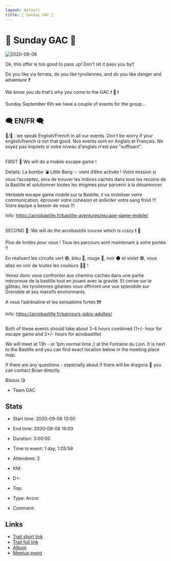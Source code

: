 ```yaml
---
layout: default
title: 🌟 Sunday GAC 🌟
---
```


# 🌟 Sunday GAC 🌟

![2020-09-06](/Stats/img/orig/2020-09-06.jpg)

Ok, this offer is too good to pass up! Don't let it pass you by!!

Do you like via ferrata, do you like tyroliennes, and do you like danger and adventure ❓

We know you do that’s why you come to the GAC ❗ 🤪 ❗

Sunday September 6th we have a couple of events for the group...

## 

## 🗨️ EN/FR 🗨️
🦅/🐓 : we speak English/French in all our events. Don't be worry if your english/french is not that good. Nos events sont en Anglais et Français. Ne soyez pas inquiets si votre niveau d'anglais n'est pas "suffisant".

## 

FIRST 🥇 We will do a mobile escape game !

Details: La bombe 💣 Little Bang 💥 vient d’être activée ! Votre mission si vous l’acceptez, sera de trouver les indices cachés dans tous les recoins de la Bastille et solutionner toutes les énigmes pour parvenir à la désamorcer.

Véritable escape game mobile sur la Bastille, il va mobiliser votre communication, éprouver votre cohésion et solliciter votre sang froid !!!
Votre équipe a besoin de vous !!!

Info: https://acrobastille.fr/bastille-aventures/escape-game-mobile/

## 

SECOND 🥈: We will do the acrobastille course which is crazy ❗ 🤪

Plus de limites pour vous ! Tous les parcours sont maintenant à votre portée !!

En réalisant les circuits vert 🟢, bleu 🔵, rouge 🔴, noir ⚫ et violet 🟣, vous allez en voir de toutes les couleurs 🌈🌈 !

Venez donc vous confronter aux chemins cachés dans une partie méconnue de la bastille tout en jouant avec la gravité. Et cerise sur le gâteau, les tyroliennes géantes vous offriront une vue splendide sur Grenoble et ses massifs environnants.

A vous l’adrénaline et les sensations fortes ❗❗❗

Info: https://acrobastille.fr/parcours-ados-adultes/

## 

Both of these events should take about 3-4 hours combined (1+/- hour for escape game and 2+/- hours for acrobastille)

We will meet at 13h - or 1pm normal time ;) at the Fontaine du Lion. It is next to the Bastille and you can find exact location below in the meeting place map.

If there are any questions - especially about if there will be dragons 🐉 you can contact Brian directly.

Bisous 😘

- Team GAC

## Stats

- Start time: 2020-09-06 13:00
- End time: 2020-09-06 16:00
- Duration: 3:00:00
- Time to event: 1 day, 1:05:59
- Attendees: 2

- KM: 
- D+: 
- Top: 
- Type: Accro
- Comment: 

## Links

- [Trail short link]()
- [Trail full link]()
- [Album](https://binnette.github.io/GacImg2020/)
- [Meetup event](https://www.meetup.com/grenoble-adventure-club-english-french/events/273050453/)
